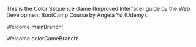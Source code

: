 This is the Color Sequence Game (Improved Interface) guide by the Web Development BootCamp Course by Angela Yu (Udemy). 

Welcome mainBranch! 

Welcome colorGameBranch!
